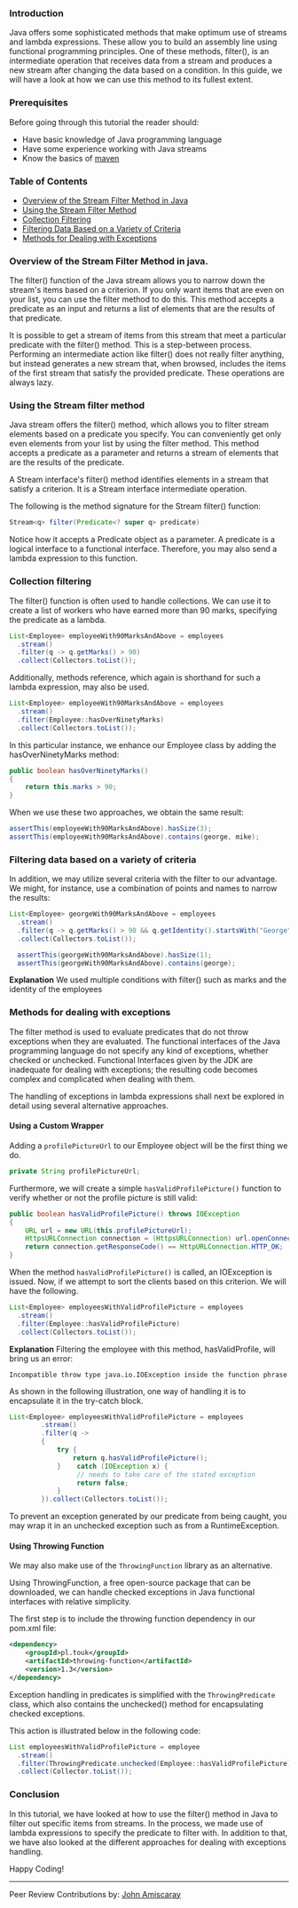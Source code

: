 ### Introduction
Java offers some sophisticated methods that make optimum use of streams and lambda expressions. These allow you to build an assembly line using functional programming principles. One of these methods, filter(), is an intermediate operation that receives data from a stream and produces a new stream after changing the data based on a condition. In this guide, we will have a look at how we can use this method to its fullest extent. 

### Prerequisites
Before going through this tutorial the reader should:
- Have basic knowledge of Java programming language
- Have some experience working with Java streams
- Know the basics of [maven](https://maven.apache.org/what-is-maven.html)

### Table of Contents
- [Overview of the Stream Filter Method in Java](#overview-of-the-stream-filter-method-in-java)
- [Using the Stream Filter Method](#using-the-stream-filter-method)
- [Collection Filtering](#collection-filtering)
- [Filtering Data Based on a Variety of Criteria](#filtering-data-based-on-a-variety-of-criteria)
- [Methods for Dealing with Exceptions](#methods-for-dealing-with-exceptions)

### Overview of the Stream Filter Method in java.
The filter() function of the Java stream allows you to narrow down the stream's items based on a criterion. If you only want items that are even on your list, you can use the filter method to do this. This method accepts a predicate as an input and returns a list of elements that are the results of that predicate.

It is possible to get a stream of items from this stream that meet a particular predicate with the filter() method. This is a step-between process. Performing an intermediate action like filter() does not really filter anything, but instead generates a new stream that, when browsed, includes the items of the first stream that satisfy the provided predicate. These operations are always lazy.

### Using the Stream filter method
Java stream offers the filter() method, which allows you to filter stream elements based on a predicate you specify. You can conveniently get only even elements from your list by using the filter method. This method accepts a predicate as a parameter and returns a stream of elements that are the results of the predicate.

A Stream interface's filter() method identifies elements in a stream that satisfy a criterion. It is a Stream interface intermediate operation.

The following is the method signature for the Stream filter() function:
```Java
Stream<q> filter(Predicate<? super q> predicate)
```

Notice how it accepts a Predicate object as a parameter. A predicate is a logical interface to a functional interface. Therefore, you may also send a lambda expression to this function.

### Collection filtering
The filter() function is often used to handle collections. We can use it to create a list of workers who have earned more than 90 marks, specifying the predicate as a lambda.

```Java
List<Employee> employeeWith90MarksAndAbove = employees
  .stream()
  .filter(q -> q.getMarks() > 90)
  .collect(Collectors.toList());
```
Additionally, methods reference, which again is shorthand for such a lambda expression, may also be used.

```Java
List<Employee> employeeWith90MarksAndAbove = employees
  .stream()
  .filter(Employee::hasOverNinetyMarks)
  .collect(Collectors.toList());
```
In this particular instance, we enhance our Employee class by adding the hasOverNinetyMarks method:

```Java
public boolean hasOverNinetyMarks() 
{
    return this.marks > 90;
}
```
When we use these two approaches, we obtain the same result:

```Java
assertThis(employeeWith90MarksAndAbove).hasSize(3);
assertThis(employeeWith90MarksAndAbove).contains(george, mike);
```

### Filtering data based on a variety of criteria
In addition, we may utilize several criteria with the filter to our advantage. We might, for instance, use a combination of points and names to narrow the results:

```Java
List<Employee> georgeWith90MarksAndAbove = employees
  .stream()
  .filter(q -> q.getMarks() > 90 && q.getIdentity().startsWith("George"))
  .collect(Collectors.toList());

  assertThis(georgeWith90MarksAndAbove).hasSize(1);
  assertThis(georgeWith90MarksAndAbove).contains(george);
```

**Explanation**
We used multiple conditions with filter() such as marks and the identity of the employees

### Methods for dealing with exceptions
The filter method is used to evaluate predicates that do not throw exceptions when they are evaluated. The functional interfaces of the Java programming language do not specify any kind of exceptions, whether checked or unchecked. Functional Interfaces given by the JDK are inadequate for dealing with exceptions; the resulting code becomes complex and complicated when dealing with them.

The handling of exceptions in lambda expressions shall next be explored in detail using several alternative approaches.

#### Using a Custom Wrapper
Adding a `profilePictureUrl` to our Employee object will be the first thing we do.

```Java
private String profilePictureUrl;
```
Furthermore, we will create a simple `hasValidProfilePicture()` function to verify whether or not the profile picture is still valid:

```Java
public boolean hasValidProfilePicture() throws IOException
{
    URL url = new URL(this.profilePictureUrl);
    HttpsURLConnection connection = (HttpsURLConnection) url.openConnection();
    return connection.getResponseCode() == HttpURLConnection.HTTP_OK;
}
```

When the method `hasValidProfilePicture()` is called, an IOException is issued. Now, if we attempt to sort the clients based on this criterion. We will have the following.

```Java
List<Employee> employeesWithValidProfilePicture = employees
  .stream()
  .filter(Employee::hasValidProfilePicture)
  .collect(Collectors.toList());
```

**Explanation**
Filtering the employee with this method, hasValidProfile, will bring us an error:

```
Incompatible throw type java.io.IOException inside the function phrase
```

As shown in the following illustration, one way of handling it is to encapsulate it in the try-catch block.

```Java
List<Employee> employeesWithValidProfilePicture = employees
        .stream()
        .filter(q ->
        {
            try {
                return q.hasValidProfilePicture();
            }    catch (IOException x) {
                 // needs to take care of the stated exception
                 return false;
            }
        }).collect(Collectors.toList());
```

To prevent an exception generated by our predicate from being caught, you may wrap it in an unchecked exception such as from a RuntimeException.

#### Using Throwing Function
We may also make use of the `ThrowingFunction` library as an alternative.

Using ThrowingFunction, a free open-source package that can be downloaded, we can handle checked exceptions in Java functional interfaces with relative simplicity.

The first step is to include the throwing function dependency in our pom.xml file:

```XML
<dependency>
    <groupId>pl.touk</groupId>
    <artifactId>throwing-function</artifactId>
    <version>1.3</version>
</dependency>
```

Exception handling in predicates is simplified with the `ThrowingPredicate` class, which also contains the unchecked() method for encapsulating checked exceptions.

This action is illustrated below in the following code:

```Java
List employeesWithValidProfilePicture = employee
  .stream()
  .filter(ThrowingPredicate.unchecked(Employee::hasValidProfilePicture))
  .collect(Collector.toList());
```

### Conclusion
In this tutorial, we have looked at how to use the filter() method in Java to filter out specific items from streams. In the process, we made use of lambda expressions to specify the predicate to filter with. In addition to that, we have also looked at the different approaches for dealing with exceptions handling.

Happy Coding!

---
Peer Review Contributions by: [John Amiscaray](/engineering-education/authors/john-amiscaray/)

